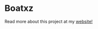 # Boatxz

Read more about this project at my 
<a href="https://zaidarshad.github.io/boatxz">website!</a>
